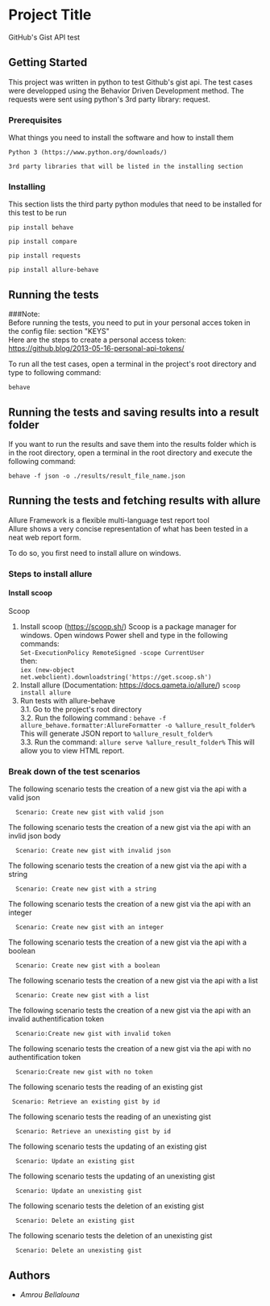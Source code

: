 # Project Title

GitHub's Gist API test

## Getting Started

This project was written in python to test Github's gist api.
The test cases were developped using the Behavior Driven Development method.
The requests were sent using python's 3rd party library: request.

### Prerequisites

What things you need to install the software and how to install them

```
Python 3 (https://www.python.org/downloads/)
```
```
3rd party libraries that will be listed in the installing section
```

### Installing

This section lists the third party python modules that need to be installed for this test to be run

```
pip install behave
```

```
pip install compare
```
```
pip install requests
```
```
pip install allure-behave
```


## Running the tests

###Note:  
Before running the tests, you need to put in your personal acces token in the config file: section "KEYS"  
Here are the steps to create a personal access token:  
https://github.blog/2013-05-16-personal-api-tokens/


To run all the test cases, open a terminal in the project's root directory and type to following command:

```
behave
```
## Running the tests and saving results into a result folder

If you want to run the results and save them into the results folder which is in the root directory, open a terminal in the root directory and execute the following command:
```
behave -f json -o ./results/result_file_name.json
```

## Running the tests and fetching results with allure
Allure Framework is a flexible multi-language test report tool  
Allure shows a very concise representation of what has been tested in a neat web report form.  

To do so, you first need to install allure on windows.
### Steps to install allure
#### Install scoop 
Scoop 
1. Install scoop (https://scoop.sh/) 
Scoop is a package manager for windows.
Open windows Power shell and type in the following commands:  
```Set-ExecutionPolicy RemoteSigned -scope CurrentUser```  
then:  
```iex (new-object net.webclient).downloadstring('https://get.scoop.sh')```
2. Install allure (Documentation: https://docs.qameta.io/allure/)
```scoop install allure```
3. Run tests with allure-behave  
3.1. Go to the project's root directory   
3.2. Run the following command : ```behave -f allure_behave.formatter:AllureFormatter -o %allure_result_folder% ```  
This will generate JSON report to ```%allure_result_folder% ```   
3.3. Run the command: ```allure serve %allure_result_folder%```
    This will allow you to view HTML report.


### Break down of the test scenarios

The following scenario tests the creation of a new gist via the api with a valid json

```
  Scenario: Create new gist with valid json
```
The following scenario tests the creation of a new gist via the api with an invlid json body

```
  Scenario: Create new gist with invalid json
```
The following scenario tests the creation of a new gist via the api with a string

```
  Scenario: Create new gist with a string
```
The following scenario tests the creation of a new gist via the api with an integer

```
  Scenario: Create new gist with an integer
```
The following scenario tests the creation of a new gist via the api with a boolean

```
  Scenario: Create new gist with a boolean
```
The following scenario tests the creation of a new gist via the api with a list

```
  Scenario: Create new gist with a list
```
The following scenario tests the creation of a new gist via the api with an invalid authentification token

```
  Scenario:Create new gist with invalid token
```
The following scenario tests the creation of a new gist via the api with no authentification token

```
  Scenario:Create new gist with no token
```
The following scenario tests the reading of an existing gist

```
 Scenario: Retrieve an existing gist by id
```
The following scenario tests the reading of an unexisting gist

```
  Scenario: Retrieve an unexisting gist by id
```
The following scenario tests the updating of an existing gist

```
  Scenario: Update an existing gist
```
The following scenario tests the updating of an unexisting gist

```
  Scenario: Update an unexisting gist
```
The following scenario tests the deletion of an existing gist

```
  Scenario: Delete an existing gist
```
The following scenario tests the deletion of an unexisting gist

```
  Scenario: Delete an unexisting gist
```






## Authors

* *Amrou Bellalouna* 


